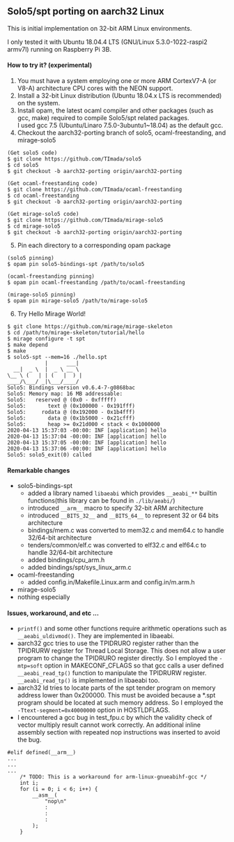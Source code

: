## Solo5/spt porting on aarch32 Linux

This is initial implementation on 32-bit ARM Linux environments.

I only tested it with Ubuntu 18.04.4 LTS (GNU/Linux 5.3.0-1022-raspi2 armv7l) running on Raspberry Pi 3B.

#### How to try it? (experimental)

1. You must have a system employing one or more ARM CortexV7-A (or V8-A) architecture CPU cores with the NEON support.
2. Install a 32-bit Linux distribution (Ubuntu 18.04.x LTS is recommended) on the system.
3. Install opam, the latest ocaml compiler and other packages  (such as gcc, make) required to compile Solo5/spt related packages.  
I used gcc 7.5 (Ubuntu/Linaro 7.5.0-3ubuntu1~18.04) as the default gcc.
4. Checkout the aarch32-porting branch of solo5, ocaml-freestanding, and mirage-solo5  
```
(Get solo5 code)
$ git clone https://github.com/TImada/solo5
$ cd solo5
$ git checkout -b aarch32-porting origin/aarch32-porting
```
```
(Get ocaml-freestanding code)
$ git clone https://github.com/TImada/ocaml-freestanding
$ cd ocaml-freestanding
$ git checkout -b aarch32-porting origin/aarch32-porting
```
```
(Get mirage-solo5 code)
$ git clone https://github.com/TImada/mirage-solo5
$ cd mirage-solo5
$ git checkout -b aarch32-porting origin/aarch32-porting
```
5. Pin each directory to a corresponding opam package
```
(solo5 pinning)
$ opam pin solo5-bindings-spt /path/to/solo5
```
```
(ocaml-freestanding pinning)
$ opam pin ocaml-freestanding /path/to/ocaml-freestanding
```
```
(mirage-solo5 pinning)
$ opam pin mirage-solo5 /path/to/mirage-solo5
```

6. Try Hello Mirage World!
```
$ git clone https://github.com/mirage/mirage-skeleton
$ cd /path/to/mirage-skeleton/tutorial/hello
$ mirage configure -t spt
$ make depend
$ make
$ solo5-spt --mem=16 ./hello.spt
            |      ___|
  __|  _ \  |  _ \ __ \
\__ \ (   | | (   |  ) |
____/\___/ _|\___/____/
Solo5: Bindings version v0.6.4-7-g0868bac
Solo5: Memory map: 16 MB addressable:
Solo5:   reserved @ (0x0 - 0xfffff)
Solo5:       text @ (0x100000 - 0x191fff)
Solo5:     rodata @ (0x192000 - 0x1b4fff)
Solo5:       data @ (0x1b5000 - 0x21cfff)
Solo5:       heap >= 0x21d000 < stack < 0x1000000
2020-04-13 15:37:03 -00:00: INF [application] hello
2020-04-13 15:37:04 -00:00: INF [application] hello
2020-04-13 15:37:05 -00:00: INF [application] hello
2020-04-13 15:37:06 -00:00: INF [application] hello
Solo5: solo5_exit(0) called
```

#### Remarkable changes
- solo5-bindings-spt
  - added a library named `libaeabi` which provides `__aeabi_**` builtin functions(this library can be found in `./lib/aeabi/`)
  - introduced `__arm__` macro to specify 32-bit ARM architecture
  - introduced `__BITS_32__` and `__BITS_64__` to represent 32 or 64 bits architecture
  - bindings/mem.c was converted to mem32.c and mem64.c to handle 32/64-bit architecture
  - tenders/common/elf.c was converted to elf32.c and elf64.c to handle 32/64-bit architecture
  - added bindings/cpu\_arm.h
  - added bindings/spt/sys\_linux\_arm.c
- ocaml-freestanding
  - added config.in/Makefile.Linux.arm and config.in/m.arm.h
- mirage-solo5
 - nothing especially

#### Issues, workaround, and etc ...
- `printf()` and some other functions require arithmetic operations such as `__aeabi_uldivmod()`. They are implemented in libaeabi.
- aarch32 gcc tries to use the TPIDRURO register rather than the TPIDRURW register for Thread Local Storage. This does not allow a user program to change the TPIDRURO register directly. So I employed the `-mtp=soft` option in MAKECONF\_CFLAGS so that gcc calls a user defined `__aeabi_read_tp()` function to manipulate the TPIDRURW  register. `__aeabi_read_tp()` is implemented in libaeabi too.
- aarch32 ld tries to locate parts of the spt tender program on memory address lower than 0x200000. This must be avoided because a \*.spt program should be located at such memory address. So I employed the `-Ttext-segment=0x40000000` option in HOSTLDFLAGS.
- I encountered a gcc bug in test\_fpu.c by which the validity check of vector multiply result cannot work correctly. An additional inline assembly section with repeated nop instructions was inserted to avoid the bug.
```
#elif defined(__arm__)
...
...
...
    /* TODO: This is a workaround for arm-linux-gnueabihf-gcc */
    int i;
    for (i = 0; i < 6; i++) {
        __asm__(
            "nop\n"
            :
            :
            :
        );
    }
```
